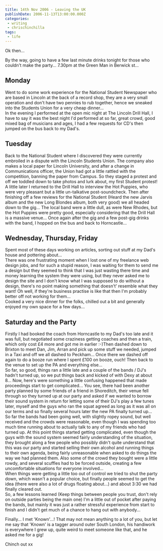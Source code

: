 ```yaml
---
title: 14th Nov 2006 - Leaving the UK
publishDate: 2006-11-13T13:00:00.000Z
categories:
 - writing
 - chrischinchilla
tags:
 - life
---
```


Ok then...

By the way, going to have a few last minute drinks tonight for those who couldn't make the party... 7.30pm at the Green Man in Berwick st...

## Monday
Went to do some work experience for the National Student Newspaper who are based in Lincoln at the back of a record shop, they are a very small operation and don't have two pennies to rub together, hence we sneaked into the Students Union for a very cheap dinner...<br />In the evening I performed at the open mic night at The Lincoln Drill Hall, I have to say it was the best night I'd performed at so far, great crowd, good mixed bag of musicians and ages, I had a few requests for CD's then jumped on the bus back to my Dad's.

## Tuesday
Back to the National Student where I discovered they were currently embroiled in a dispute with the Lincoln Students Union. The company also makes a local paper for Lincoln University, and after a change in Communications officer, the Union had got a little rattled with the competition, banning the paper from Campus. So they staged a protest and off we toddled down to take photos and lurk about, my first Student protest!<br />A little later I returned to the Drill Hall to interview the Hot Puppies, who were very pleasant but a little un-talkative post-soundcheck. Then after finishing off a few reviews for the National Student (Heard the new Jarvis album and the new Long Blondes album, both very good) we all headed down to the gig... The local band were a little dull, as were New Rhodes, but the Hot Puppies were pretty good, especially considering that the Drill Hall is a massive venue... Once again after the gig and a few post-gig drinks with the band, I hopped on the bus and back to Horncastle...

## Wednesday, Thursday, Friday
Spent most of these days working on articles, sorting out stuff at my Dad's house and pottering about...<br />There was one frustrating moment when I lost one of my freelance web design jobs, and for such a stupid reason, I was waiting for them to send me a design but they seemed to think that I was just wasting there time and money learning the system they were using, but they never asked me to design the site and I don't know what I was supposed to do without a design, there's no point making something that doesn't' resemble what they want! Oh well, if they're business practise is like that then I'm probably better off not working for them...<br />Cooked a very nice dinner for the folks, chilled out a bit and generally enjoyed my own space for a few days...

## Saturday and the Party
Firstly I had booked the coach from Horncastle to my Dad's too late and it was full, but negotiated some craziness getting coaches and then a train, which only cost £4 more and got me in earlier :-)Then dashed down to Brixton to meet Dan, Jim, Arran and pick up some stuff we needed, jumped in a Taxi and off we all dashed to Peckham... Once there we dashed off again to do a booze run where I spent £100 on booze, ouch! Then back to the venue to set up the PA and everything else...<br />So far, so good, things ran a little late and a couple of the bands / DJ's hadn't turned up, so we put things back and kicked of with Dexy at about 8... Now, here's were something a little confusing happened that made proceedings start to get complicated... You see, there had been another party planned by some friends of a friend in Shoreditch, their venue fell through so they turned up at our party and asked if we wanted to borrow their sound system in return for letting some of their DJ's play a few tunes later, myself and the guys who ran the squat agreed as long as it was all on our terms and so finally several hours later the new PA finally turned up...<br />So far the bands had been going well, with slightly ropey sound, but well received and the crowds were reasonable, even though I was spending too much time running about to actually talk to any of my friends who had turned up. At this point things started getting complicated, even though the guys with the sound system seemed fairly understanding of the situation, they brought along a few people who possibly didn't quite understand that this was our party and started selling their own alcohol and running things to their own agenda, being fairly unreasonable when asked to do things the way we had planned them. Also some of the crowd they bought were a little rowdy, and several scuffles had to be forced outside, creating a few uncomfortable situations for everyone involved...<br />When things were getting a little too out of control we tried to shut the party down, which wasn't a popular choice, but finally people seemed to get the idea (there were also a lot of drugs floating about...) and about 3:30 we had finally cleared out.<br />So, a few lessons learned (Keep things between people you trust, don't rely on outside parties being the main one) I'm a little out of pocket after paying the bands, but mainly it was just a rather stressful experience from start to finish and I didn't get much of a chance to hang out with anybody...

Finally... I met 'Known'...! That may not mean anything to a lot of you, but let me say that 'Known' is a tagger around outer South London, his handiwork is everywhere I grew up, quite weird to meet someone like that, and he asked me for a gig!

Chinch out xx
